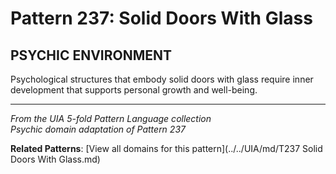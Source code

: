 # Pattern 237: Solid Doors With Glass

## PSYCHIC ENVIRONMENT

Psychological structures that embody solid doors with glass require inner development that supports personal growth and well-being.

---

*From the UIA 5-fold Pattern Language collection*  
*Psychic domain adaptation of Pattern 237*

**Related Patterns**: [View all domains for this pattern](../../UIA/md/T237 Solid Doors With Glass.md)